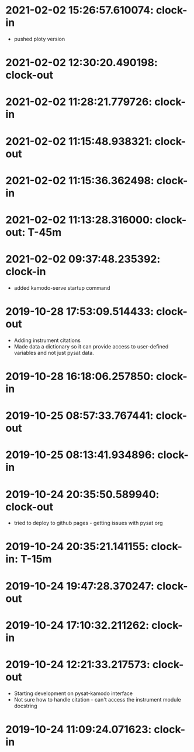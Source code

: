 
# 2021-02-02 15:26:57.610074: clock-in

* pushed ploty version
# 2021-02-02 12:30:20.490198: clock-out


# 2021-02-02 11:28:21.779726: clock-in

# 2021-02-02 11:15:48.938321: clock-out


# 2021-02-02 11:15:36.362498: clock-in

# 2021-02-02 11:13:28.316000: clock-out: T-45m 


# 2021-02-02 09:37:48.235392: clock-in

* added kamodo-serve startup command

# 2019-10-28 17:53:09.514433: clock-out
* Adding instrument citations
* Made data a dictionary so it can provide access to user-defined variables and not just pysat data.

# 2019-10-28 16:18:06.257850: clock-in

# 2019-10-25 08:57:33.767441: clock-out

# 2019-10-25 08:13:41.934896: clock-in

# 2019-10-24 20:35:50.589940: clock-out
* tried to deploy to github pages - getting issues with pysat org

# 2019-10-24 20:35:21.141155: clock-in: T-15m

# 2019-10-24 19:47:28.370247: clock-out

# 2019-10-24 17:10:32.211262: clock-in

# 2019-10-24 12:21:33.217573: clock-out
* Starting development on pysat-kamodo interface
* Not sure how to handle citation - can't access the instrument module docstring

# 2019-10-24 11:09:24.071623: clock-in


